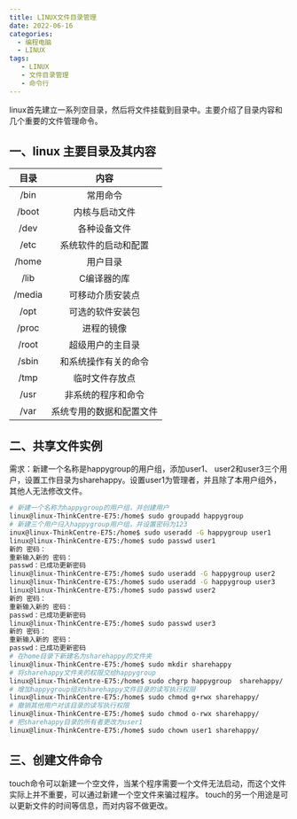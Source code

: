 ```yaml
---
title: LINUX文件目录管理
date: 2022-06-16 
categories:
  - 编程电脑
  - LINUX
tags: 
   - LINUX
   - 文件目录管理
   - 命令行	
---
```

linux首先建立一系列空目录，然后将文件挂载到目录中。主要介绍了目录内容和几个重要的文件管理命令。
<!-- more -->

## 一、linux 主要目录及其内容

|目录|内容|
|:----:|:----:|
|/bin|常用命令|
|/boot|内核与启动文件|
|/dev|各种设备文件|
|/etc|系统软件的启动和配置|
|/home|用户目录|
|/lib|C编译器的库|
|/media|可移动介质安装点|
|/opt|可选的软件安装包|
|/proc|进程的镜像|
|/root|超级用户的主目录|
|/sbin|和系统操作有关的命令|
|/tmp|临时文件存放点|
|/usr|非系统的程序和命令|
|/var|系统专用的数据和配置文件|

## 二、共享文件实例
需求：新建一个名称是happygroup的用户组，添加user1、 user2和user3三个用户，设置工作目录为sharehappy。设置user1为管理者，并且除了本用户组外，其他人无法修改文件。

```bash
# 新建一个名称为happygroup的用户组，并创建用户
linux@linux-ThinkCentre-E75:/home$ sudo groupadd happygroup
# 新建三个用户归入happygroup用户组，并设置密码为123
inux@linux-ThinkCentre-E75:/home$ sudo useradd -G happygroup user1
linux@linux-ThinkCentre-E75:/home$ sudo passwd user1
新的 密码： 
重新输入新的 密码： 
passwd：已成功更新密码
linux@linux-ThinkCentre-E75:/home$ sudo useradd -G happygroup user2
linux@linux-ThinkCentre-E75:/home$ sudo useradd -G happygroup user3
linux@linux-ThinkCentre-E75:/home$ sudo passwd user2
新的 密码： 
重新输入新的 密码： 
passwd：已成功更新密码
linux@linux-ThinkCentre-E75:/home$ sudo passwd user3
新的 密码： 
重新输入新的 密码： 
passwd：已成功更新密码
# 在home目录下新建名为sharehappy的文件夹
linux@linux-ThinkCentre-E75:/home$ sudo mkdir sharehappy
# 将sharehappy文件夹的权限交给happygroup
linux@linux-ThinkCentre-E75:/home$ sudo chgrp happygroup  sharehappy/
# 增加happygroup组对sharehappy文件目录的读写执行权限
linux@linux-ThinkCentre-E75:/home$ sudo chmod g+rwx sharehappy/
# 撤销其他用户对该目录的读写执行权限
linux@linux-ThinkCentre-E75:/home$ sudo chmod o-rwx sharehappy/
# 把sharehappy目录的所有者更改为user1
linux@linux-ThinkCentre-E75:/home$ sudo chown user1 sharehappy/

```
## 三、创建文件命令
touch命令可以新建一个空文件，当某个程序需要一个文件无法启动，而这个文件实际上并不重要，可以通过新建一个空文件来骗过程序。
touch的另一个用途是可以更新文件的时间等信息，而对内容不做更改。
